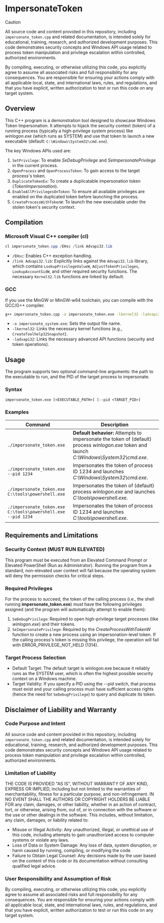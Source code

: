 # ImpersonateToken

> [!CAUTION]
> All source code and content provided in this repository, including `impersonate_token.cpp` and related documentation, is intended solely for educational, training, research, and authorized development purposes. This code demonstrates security concepts and Windows API usage related to process token manipulation and privilege escalation within controlled, authorized environments.
> 
> By compiling, executing, or otherwise utilizing this code, you explicitly agree to assume all associated risks and full responsibility for any consequences. You are responsible for ensuring your actions comply with all applicable local, state, and international laws, rules, and regulations, and that you have explicit, written authorization to test or run this code on any target system.

## Overview
This C++ program is a demonstration tool designed to showcase Windows Token Impersonation. It attempts to hijack the security context (token) of a running process (typically a high-privilege system process) like _winlogon.exe_ (which runs as SYSTEM) and use that token to launch a new executable (default: `C:\Windows\System32\cmd.exe`).

The key Windows APIs used are:
1. `SetPrivilege`: To enable _SeDebugPrivilege_ and _SeImpersonatePrivilege_ in the current process.
1. `OpenProcess` and `OpenProcessToken`: To gain access to the target process's token.
1. `DuplicateTokenEx`: To create a duplicatable impersonation token (_TokenImpersonation_).
1. `EnableAllPrivilegesOnToken`: To ensure all available privileges are enabled on the duplicated token before launching the process.
1. `CreateProcessWithTokenW`: To launch the new executable under the stolen token's security context.

## Compilation
### Microsoft Visual C++ compiler (cl)
```powershell
cl impersonate_token.cpp /EHsc /link Advapi32.lib
```
- `/EHsc`: Enables C++ exception handling.
- `/link Advapi32.lib`: Explicitly links against the `Advapi32.lib` library, which contains `LookupPrivilegeValueW`, `AdjustTokenPrivileges`, `LookupAccountSidW`, and other required security functions. The necessary `Kernel32.lib` functions are linked by default.

### GCC
If you use the MinGW or MinGW-w64 toolchain, you can compile with the GCC/G++ compiler.
```bash
g++ impersonate_token.cpp -o impersonate_token.exe -lkernel32 -ladvapi32
```
- `-o impersonate_system.exe`: Sets the output file name.
- `-lkernel32`: Links the necessary kernel functions (e.g., `CreateToolhelp32Snapshot`).
- `-ladvapi32`: Links the necessary advanced API functions (security and token operations).

## Usage
The program supports two optional command-line arguments: the path to the executable to run, and the PID of the target process to impersonate.

### Syntax
```
impersonate_token.exe [<EXECUTABLE_PATH>] [--pid <TARGET_PID>]
```

### Examples
| Command | Description |
|---------|-------------|
|`./impersonate_token.exe`|**Default behavior:** Attempts to impersonate the token of (default) process _winlogon.exe_ token and launch _C:\Windows\System32\cmd.exe_.|
|`./impersonate_token.exe --pid 1234`|Impersonates the token of process ID 1234 and launches _C:\Windows\System32\cmd.exe_.|
|`./impersonate_token.exe C:\tools\powershell.exe`|Impersonates the token of (default) process _winlogon.exe_ and launches _C:\tools\powershell.exe_.|
|`./impersonate_token.exe C:\tools\powershell.exe --pid 1234`|Impersonates the token of process  ID 1234 and launches _C:\tools\powershell.exe_.|

## Requirements and Limitations
###  Security Context (MUST RUN ELEVATED)
This program must be executed from an Elevated Command Prompt or Elevated PowerShell (Run as Administrator).
Running the program from a standard, non-elevated user context will fail because the operating system will deny the permission checks for critical steps.

### Required Privileges
For the process to succeed, the token of the calling process (i.e., the shell running **impersonate_token.exe**) must have the following privileges assigned (and the program will automatically attempt to enable them):
1. `SeDebugPrivilege`: Required to open high-privilege target processes (like _winlogon.exe_) and their tokens.
1. `SeImpersonatePrivilege`: Required by the _CreateProcessWithTokenW_ function to create a new process using an impersonation-level token. If the calling process's token is missing this privilege, the operation will fail with ERROR_PRIVILEGE_NOT_HELD (1314).

### Target Process Selection
- Default Target: The default target is winlogon.exe because it reliably runs as the SYSTEM user, which is often the highest possible security context on a Windows machine.
- Target Validity: If you specify a PID using the --pid switch, that process must exist and your calling process must have sufficient access rights (hence the need for `SeDebugPrivilege`) to query and duplicate its token.


## Disclaimer of Liability and Warranty

### Code Purpose and Intent
All source code and content provided in this repository, including `impersonate_token.cpp` and related documentation, is intended solely for educational, training, research, and authorized development purposes. This code demonstrates security concepts and Windows API usage related to process token manipulation and privilege escalation within controlled, authorized environments.

### Limitation of Liability
THE CODE IS PROVIDED "AS IS", WITHOUT WARRANTY OF ANY KIND, EXPRESS OR IMPLIED, including but not limited to the warranties of merchantability, fitness for a particular purpose, and non-infringement.
IN NO EVENT SHALL THE AUTHORS OR COPYRIGHT HOLDERS BE LIABLE FOR any claim, damages, or other liability, whether in an action of contract, tort, or otherwise, arising from, out of, or in connection with the software or the use or other dealings in the software.
This includes, without limitation, any claim, damages, or liability related to:
- Misuse or Illegal Activity: Any unauthorized, illegal, or unethical use of this code, including attempts to gain unauthorized access to computer systems or violate any laws.
- Loss of Data or System Damage: Any loss of data, system disruption, or harm caused by running, compiling, or modifying the code.
- Failure to Obtain Legal Counsel: Any decisions made by the user based on the content of this code or its documentation without consulting qualified legal advice.

### User Responsibility and Assumption of Risk
By compiling, executing, or otherwise utilizing this code, you explicitly agree to assume all associated risks and full responsibility for any consequences. You are responsible for ensuring your actions comply with all applicable local, state, and international laws, rules, and regulations, and that you have explicit, written authorization to test or run this code on any target system.
